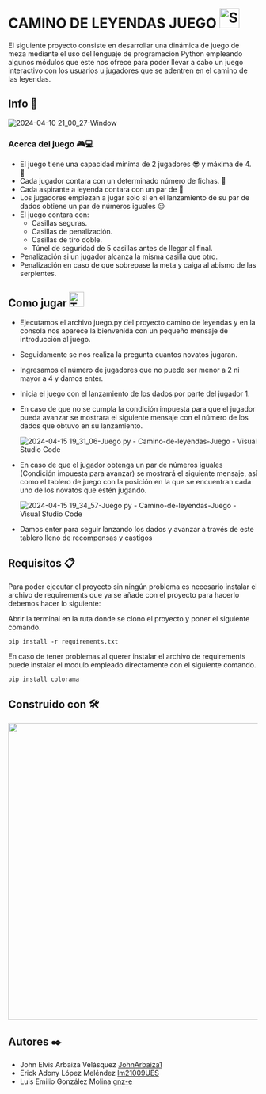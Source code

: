  # CAMINO DE LEYENDAS JUEGO <img src="https://raw.githubusercontent.com/Tarikul-Islam-Anik/Animated-Fluent-Emojis/master/Emojis/Animals/Snake.png" alt="Snake" width="40" height="40" />

El siguiente proyecto consiste en desarrollar una dinámica de juego de meza mediante el uso del lenguaje de programación Python
empleando algunos módulos que este nos ofrece para poder llevar a cabo un juego interactivo con los usuarios u
jugadores que se adentren en el camino de las leyendas.

## Info 📖

![2024-04-10 21_00_27-Window](https://github.com/JohnArbaiza1/Camino-de-leyendas-Juego/assets/94189760/9d269a07-9e56-4f5e-8f2c-e4c58da1e6c8)

### Acerca del juego 🎮💻
* El juego tiene una capacidad mínima de 2 jugadores 😎 y máxima de 4. 🤯
* Cada jugador contara con un determinado número de fichas. 🔴
* Cada aspirante a leyenda contara con un par de 🎲
* Los jugadores empiezan a jugar solo si en el lanzamiento de su par de dados obtiene un par de números iguales 😑
* El juego contara con:
  * Casillas seguras.
  * Casillas de penalización. 
  * Casillas de tiro doble.
  * Túnel de seguridad de 5 casillas antes de llegar al final.
* Penalización si un jugador alcanza la misma casilla que otro.
* Penalización en caso de que sobrepase la meta y caiga al abismo de las serpientes.

## Como jugar <img src="https://raw.githubusercontent.com/Tarikul-Islam-Anik/Animated-Fluent-Emojis/master/Emojis/Smilies/Thinking%20Face.png" alt="Thinking Face" width="30" height="30" />
* Ejecutamos el archivo juego.py del proyecto camino de leyendas y en la consola nos aparece la bienvenida con un pequeño mensaje de introducción al juego.
* Seguidamente se nos realiza la pregunta cuantos novatos jugaran.
* Ingresamos el número de jugadores que no puede ser menor a 2 ni mayor a 4 y damos enter.
* Inicia el juego con el lanzamiento de los dados por parte del jugador 1.
* En caso de que no se cumpla la condición impuesta para que el jugador pueda avanzar se mostrara el siguiente mensaje con el número de los dados que obtuvo en su lanzamiento.
  
  ![2024-04-15 19_31_06-Juego py - Camino-de-leyendas-Juego - Visual Studio Code](https://github.com/JohnArbaiza1/Camino-de-leyendas-Juego/assets/94189760/6314a457-6ffc-49ed-9451-493c198a33ed)

* En caso de que el jugador obtenga un par de números iguales (Condición impuesta para avanzar) se mostrará el siguiente mensaje, así como el tablero de juego con la posición en la que se encuentran cada uno de los novatos que estén jugando.

  ![2024-04-15 19_34_57-Juego py - Camino-de-leyendas-Juego - Visual Studio Code](https://github.com/JohnArbaiza1/Camino-de-leyendas-Juego/assets/94189760/1ecd0516-1326-4caf-b7a1-a14a85cd468b)

* Damos enter para seguir lanzando los dados y avanzar a través de este tablero lleno de recompensas y castigos 

## Requisitos 📋
Para poder ejecutar el proyecto sin ningún problema es necesario instalar el archivo de requirements que ya se añade con el proyecto para hacerlo debemos hacer lo siguiente:

Abrir la terminal en la ruta donde se clono el proyecto y poner el siguiente comando.

```
pip install -r requirements.txt
```
En caso de tener problemas al querer instalar el archivo de requirements puede instalar el modulo empleado directamente con el siguiente comando.
```
pip install colorama
```

## Construido con 🛠️

<div align ="center">
    <img src="https://images.datacamp.com/image/upload/f_auto,q_auto:best/v1603718736/Why_Your_Company_Needs_Python_for_Business_Analytics_xzzles.png"  width="600px" >
</div>

## Autores ✒️
* John Elvis Arbaiza Velásquez  <a href="https://github.com/JohnArbaiza1" >JohnArbaiza1 </a>
* Erick Adony López Meléndez <a href="https://github.com/lm21009UES" > lm21009UES </a>
* Luis Emilio González Molina <a href="https://github.com/gnz-e" >gnz-e </a>                     
